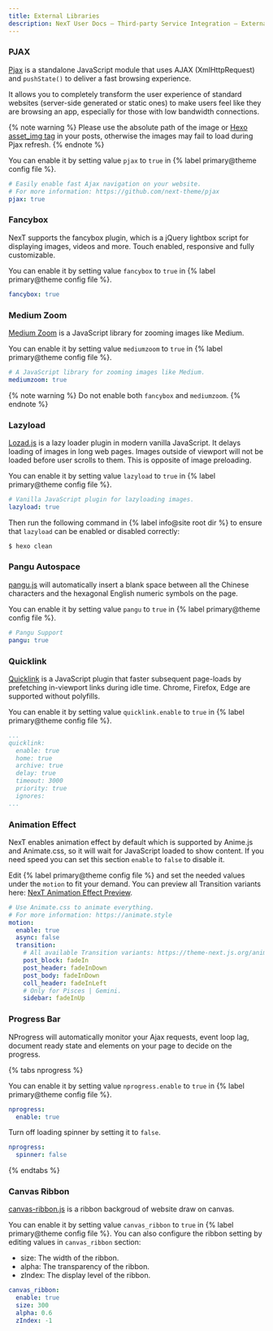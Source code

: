 ```yaml
---
title: External Libraries
description: NexT User Docs – Third-party Service Integration – External Libraries
---
```


### PJAX

[Pjax](https://github.com/MoOx/pjax) is a standalone JavaScript module that uses AJAX (XmlHttpRequest) and `pushState()` to deliver a fast browsing experience.

It allows you to completely transform the user experience of standard websites (server-side generated or static ones) to make users feel like they are browsing an app, especially for those with low bandwidth connections.

{% note warning %}
Please use the absolute path of the image or [Hexo asset_img tag](https://hexo.io/docs/tag-plugins#Include-Assets) in your posts, otherwise the images may fail to load during Pjax refresh.
{% endnote %}

You can enable it by setting value `pjax` to `true` in {% label primary@theme config file %}.

```yml next/_config.yml
# Easily enable fast Ajax navigation on your website.
# For more information: https://github.com/next-theme/pjax
pjax: true
```

### Fancybox

NexT supports the fancybox plugin, which is a jQuery lightbox script for displaying images, videos and more. Touch enabled, responsive and fully customizable.

You can enable it by setting value `fancybox` to `true` in {% label primary@theme config file %}.

```yml next/_config.yml
fancybox: true
```

### Medium Zoom

[Medium Zoom](https://github.com/francoischalifour/medium-zoom) is a JavaScript library for zooming images like Medium.

You can enable it by setting value `mediumzoom` to `true` in {% label primary@theme config file %}.

```yml next/_config.yml
# A JavaScript library for zooming images like Medium.
mediumzoom: true
```

{% note warning %}
Do not enable both `fancybox` and `mediumzoom`.
{% endnote %}

### Lazyload

[Lozad.js](https://github.com/ApoorvSaxena/lozad.js) is a lazy loader plugin in modern vanilla JavaScript. It delays loading of images in long web pages. Images outside of viewport will not be loaded before user scrolls to them. This is opposite of image preloading.

You can enable it by setting value `lazyload` to `true` in {% label primary@theme config file %}.

```yml next/_config.yml
# Vanilla JavaScript plugin for lazyloading images.
lazyload: true
```

Then run the following command in {% label info@site root dir %} to ensure that `lazyload` can be enabled or disabled correctly:
```bash
$ hexo clean
```

### Pangu Autospace

[pangu.js](https://github.com/vinta/pangu.js) will automatically insert a blank space between all the Chinese characters and the hexagonal English numeric symbols on the page.

You can enable it by setting value `pangu` to `true` in {% label primary@theme config file %}.

```yml next/_config.yml
# Pangu Support
pangu: true
```

### Quicklink

[Quicklink](https://github.com/GoogleChromeLabs/quicklink) is a JavaScript plugin that faster subsequent page-loads by prefetching in-viewport links during idle time. Chrome, Firefox, Edge are supported without polyfills.

You can enable it by setting value `quicklink.enable` to `true` in {% label primary@theme config file %}.

```yml next/_config.yml
...
quicklink:
  enable: true
  home: true
  archive: true
  delay: true
  timeout: 3000
  priority: true
  ignores:
...
```

### Animation Effect

NexT enables animation effect by default which is supported by Anime.js and Animate.css, so it will wait for JavaScript loaded to show content.
If you need speed you can set this section `enable` to `false` to disable it.

Edit {% label primary@theme config file %} and set the needed values under the `motion` to fit your demand. You can preview all Transition variants here: [NexT Animation Effect Preview](https://theme-next.js.org/animate/).

```yml next/_config.yml
# Use Animate.css to animate everything.
# For more information: https://animate.style
motion:
  enable: true
  async: false
  transition:
    # All available Transition variants: https://theme-next.js.org/animate/
    post_block: fadeIn
    post_header: fadeInDown
    post_body: fadeInDown
    coll_header: fadeInLeft
    # Only for Pisces | Gemini.
    sidebar: fadeInUp
```

### Progress Bar

NProgress will automatically monitor your Ajax requests, event loop lag, document ready state and elements on your page to decide on the progress.

{% tabs nprogress %}
<!-- tab <code>nprogress</code> -->
You can enable it by setting value `nprogress.enable` to `true` in {% label primary@theme config file %}.

```yml next/_config.yml
nprogress:
  enable: true
```
<!-- endtab -->
<!-- tab <code>spinner</code> -->
Turn off loading spinner by setting it to `false`.

```yml next/_config.yml
nprogress:
  spinner: false
```

<!-- endtab -->
{% endtabs %}

### Canvas Ribbon

[canvas-ribbon.js](https://github.com/hustcc/ribbon.js) is a ribbon backgroud of website draw on canvas.

You can enable it by setting value `canvas_ribbon` to `true` in {% label primary@theme config file %}. You can also configure the ribbon setting by editing values in `canvas_ribbon` section:

* size: The width of the ribbon.
* alpha: The transparency of the ribbon.
* zIndex: The display level of the ribbon.

```yml next/_config.yml
canvas_ribbon:
  enable: true
  size: 300
  alpha: 0.6
  zIndex: -1
```
